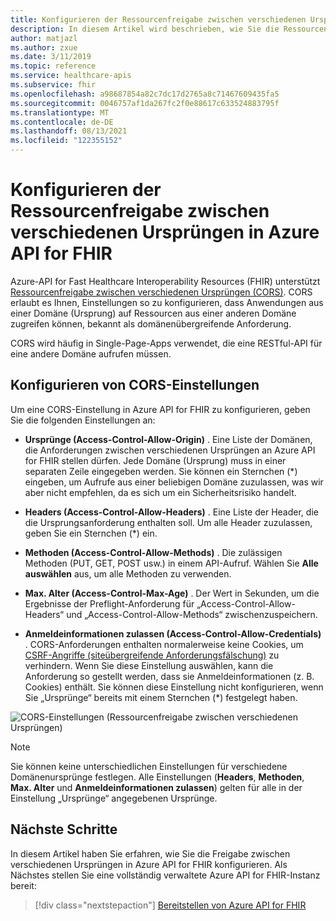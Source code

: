 ```yaml
---
title: Konfigurieren der Ressourcenfreigabe zwischen verschiedenen Ursprüngen in Azure API for FHIR
description: In diesem Artikel wird beschrieben, wie Sie die Ressourcenfreigabe zwischen verschiedenen Ursprüngen in Azure API for FHIR konfigurieren.
author: matjazl
ms.author: zxue
ms.date: 3/11/2019
ms.topic: reference
ms.service: healthcare-apis
ms.subservice: fhir
ms.openlocfilehash: a98687854a82c7dc17d2765a8c71467609435fa5
ms.sourcegitcommit: 0046757af1da267fc2f0e88617c633524883795f
ms.translationtype: MT
ms.contentlocale: de-DE
ms.lasthandoff: 08/13/2021
ms.locfileid: "122355152"
---
```

# <a name="configure-cross-origin-resource-sharing-in-azure-api-for-fhir"></a>Konfigurieren der Ressourcenfreigabe zwischen verschiedenen Ursprüngen in Azure API for FHIR

Azure-API for Fast Healthcare Interoperability Resources (FHIR) unterstützt [Ressourcenfreigabe zwischen verschiedenen Ursprüngen (CORS)](https://wikipedia.org/wiki/Cross-Origin_Resource_Sharing). CORS erlaubt es Ihnen, Einstellungen so zu konfigurieren, dass Anwendungen aus einer Domäne (Ursprung) auf Ressourcen aus einer anderen Domäne zugreifen können, bekannt als domänenübergreifende Anforderung.

CORS wird häufig in Single-Page-Apps verwendet, die eine RESTful-API für eine andere Domäne aufrufen müssen.

## <a name="configure-cors-settings"></a>Konfigurieren von CORS-Einstellungen

Um eine CORS-Einstellung in Azure API for FHIR zu konfigurieren, geben Sie die folgenden Einstellungen an:

- **Ursprünge (Access-Control-Allow-Origin)** . Eine Liste der Domänen, die Anforderungen zwischen verschiedenen Ursprüngen an Azure API for FHIR stellen dürfen. Jede Domäne (Ursprung) muss in einer separaten Zeile eingegeben werden. Sie können ein Sternchen (*) eingeben, um Aufrufe aus einer beliebigen Domäne zuzulassen, was wir aber nicht empfehlen, da es sich um ein Sicherheitsrisiko handelt.

- **Headers (Access-Control-Allow-Headers)** . Eine Liste der Header, die die Ursprungsanforderung enthalten soll. Um alle Header zuzulassen, geben Sie ein Sternchen (*) ein.

- **Methoden (Access-Control-Allow-Methods)** . Die zulässigen Methoden (PUT, GET, POST usw.) in einem API-Aufruf. Wählen Sie **Alle auswählen** aus, um alle Methoden zu verwenden.

- **Max. Alter (Access-Control-Max-Age)** . Der Wert in Sekunden, um die Ergebnisse der Preflight-Anforderung für „Access-Control-Allow-Headers“ und „Access-Control-Allow-Methods“ zwischenzuspeichern.

- **Anmeldeinformationen zulassen (Access-Control-Allow-Credentials)** . CORS-Anforderungen enthalten normalerweise keine Cookies, um [CSRF-Angriffe (siteübergreifende Anforderungsfälschung)](https://en.wikipedia.org/wiki/Cross-site_request_forgery) zu verhindern. Wenn Sie diese Einstellung auswählen, kann die Anforderung so gestellt werden, dass sie Anmeldeinformationen (z. B. Cookies) enthält. Sie können diese Einstellung nicht konfigurieren, wenn Sie „Ursprünge“ bereits mit einem Sternchen (*) festgelegt haben.

![CORS-Einstellungen (Ressourcenfreigabe zwischen verschiedenen Ursprüngen)](media/cors/cors.png)

>[!NOTE]
>Sie können keine unterschiedlichen Einstellungen für verschiedene Domänenursprünge festlegen. Alle Einstellungen (**Headers**, **Methoden**, **Max. Alter** und **Anmeldeinformationen zulassen**) gelten für alle in der Einstellung „Ursprünge“ angegebenen Ursprünge.

## <a name="next-steps"></a>Nächste Schritte

In diesem Artikel haben Sie erfahren, wie Sie die Freigabe zwischen verschiedenen Ursprüngen in Azure API for FHIR konfigurieren. Als Nächstes stellen Sie eine vollständig verwaltete Azure API for FHIR-Instanz bereit:
 
>[!div class="nextstepaction"]
>[Bereitstellen von Azure API for FHIR](fhir-paas-portal-quickstart.md)